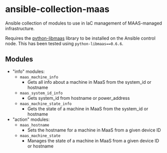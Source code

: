 # ansible-collection-maas <!-- omit in toc -->
Ansible collection of modules to use in IaC management of MAAS-managed infrastructure.

Requires the [python-libmaas](https://github.com/maas/python-libmaas) library to be installed on the Ansible control node.  This has been tested using `python-libmaas==0.6.6`.

## Modules <!-- omit in toc -->
- "info" modules:
  - `maas_machine_info`
    - Gets all info about a machine in MaaS from the system_id or hostname
  - `maas_system_id_info`
    - Gets system_id from hostname or power_address
  - `maas_machine_state_info`
    - Gets the state of a machine in MaaS from the system_id or hostname
- "action" modules:
  - `maas_hostname`
    - Sets the hostname for a machine in MaaS from a given device ID
  - `maas_machine_state`
    - Manages the state of a machine in MaaS from a given device ID or hostname